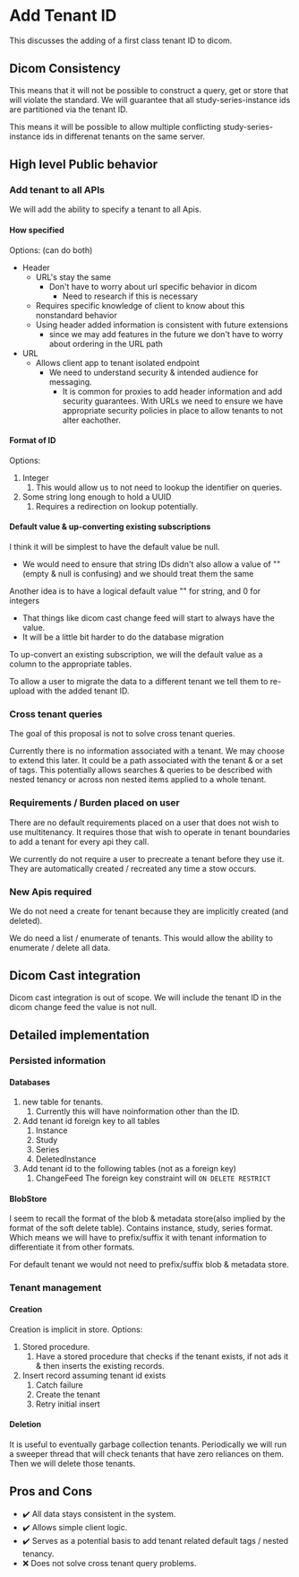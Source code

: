 # Add Tenant ID

This discusses the adding of a first class tenant ID to dicom.

## Dicom Consistency

This means that it will not be possible to construct a query, get or store that will violate the standard. We will guarantee that all study-series-instance ids are partitioned via the tenant ID.

This means it will be possible to allow multiple conflicting study-series-instance ids in differenat tenants on the same server.

## High level Public behavior

### Add tenant to all APIs

We will add the ability to specify a tenant to all Apis. 

#### How specified
Options: (can do both)
* Header
    * URL's stay the same
        * Don't have to worry about url specific behavior in dicom
            * Need to research if this is necessary
    * Requires specific knowledge of client to know about this nonstandard behavior
    * Using header added information is consistent with future extensions
        * since we may add features in the future we don't have to worry about ordering in the URL path
* URL
    * Allows client app to tenant isolated endpoint
        * We need to understand security & intended audience for messaging.
            * It is common for proxies to add header information and add security guarantees. With URLs we need to ensure we have appropriate security policies in place to allow tenants to not alter eachother.

#### Format of ID
Options: 
1. Integer
    1. This would allow us to not need to lookup the identifier on queries.
1. Some string long enough to hold a UUID
    1. Requires a redirection on lookup potentially.

#### Default value & up-converting existing subscriptions

I think it will be simplest to have the default value be null.
* We would need to ensure that string IDs didn't also allow a value of "" (empty & null is confusing) and we should treat them the same

Another idea is to have a logical default value "" for string, and 0 for integers
* That things like dicom cast change feed will start to always have the value.
* It will be a little bit harder to do the database migration

To up-convert an existing subscription, we will the default value as a column to the appropriate tables.

To allow a user to migrate the data to a different tenant we tell them to re-upload with the added tenant ID. 

### Cross tenant queries

The goal of this proposal is not to solve cross tenant queries. 

Currently there is no information associated with a tenant. We may choose to extend this later. It could be a path associated with the tenant & or a set of tags. This potentially allows searches & queries to be described with nested tenancy or across non nested items applied to a whole tenant.

### Requirements / Burden placed on user

There are no default requirements placed on a user that does not wish to use multitenancy. It requires those that wish to operate in tenant boundaries to add a tenant for every api they call.

We currently do not require a user to precreate a tenant before they use it. They are automatically created / recreated any time a stow occurs.


### New Apis required

We do not need a create for tenant because they are implicitly created (and deleted).

We do need a list / enumerate of tenants. This would allow the ability to enumerate / delete all data.


## Dicom Cast integration

Dicom cast integration is out of scope. We will include the tenant ID in the dicom change feed the value is not null.


## Detailed implementation

### Persisted information

#### Databases

1. new table for tenants.
    1. Currently this will have noinformation other than the ID.
1. Add tenant id foreign key to all tables
    1. Instance
    1. Study
    1. Series
    1. DeletedInstance
1. Add tenant id to the following tables (not as a foreign key)
    1. ChangeFeed
The foreign key constraint will `ON DELETE RESTRICT`

#### BlobStore

I seem to recall the format of the blob & metadata store(also implied by the format of the soft delete table). Contains instance, study, series format. Which means we will have to prefix/suffix it with tenant information to differentiate it from other formats.

For default tenant we would not need to prefix/suffix blob & metadata store.

### Tenant management

#### Creation

Creation is implicit in store.
Options:
1. Stored procedure.
    1. Have a stored procedure that checks if the tenant exists, if not ads it & then inserts the existing records.
1. Insert record assuming tenant id exists
    1. Catch failure
    1. Create the tenant
    1. Retry initial insert

#### Deletion

It is useful to eventually garbage collection tenants. Periodically we will run a sweeper thread that will check tenants that have zero reliances on them. Then we will delete those tenants.

 ## Pros and Cons

- ✔️ All data stays consistent in the system.
- ✔️ Allows simple client logic.
- ✔️ Serves as a potential basis to add tenant related default tags / nested tenancy.
- ❌ Does not solve cross tenant query problems.